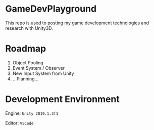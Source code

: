 # GameDevPlayground

This repo is used to posting my game development technologies and research with Unity3D.

# Roadmap

1. Object Pooling
2. Event System / Observer
3. New Input System from Unity
4. ...Planning...

# Development Environment

Engine: `Unity 2019.1.3f1`

Editor: `VSCode`